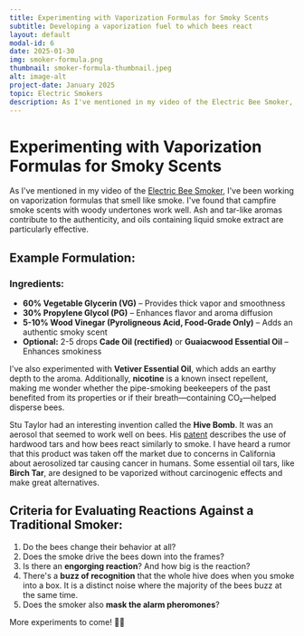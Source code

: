 ```yaml
---
title: Experimenting with Vaporization Formulas for Smoky Scents
subtitle: Developing a vaporization fuel to which bees react
layout: default
modal-id: 6
date: 2025-01-30
img: smoker-formula.png
thumbnail: smoker-formula-thumbnail.jpeg
alt: image-alt
project-date: January 2025
topic: Electric Smokers
description: As I've mentioned in my video of the Electric Bee Smoker, I've been working on vaporization formulas that smell like smoke. I've found that campfire smoke scents with woody undertones work well. Ash and tar-like aromas contribute to the authenticity, and oils containing liquid smoke extract are particularly effective.
---
```


# Experimenting with Vaporization Formulas for Smoky Scents

As I've mentioned in my video of the [Electric Bee Smoker](https://youtu.be/Z4yzM0qAfn8), I've been working on vaporization formulas that smell like smoke. I've found that campfire smoke scents with woody undertones work well. Ash and tar-like aromas contribute to the authenticity, and oils containing liquid smoke extract are particularly effective.

## Example Formulation:

### Ingredients:
- **60% Vegetable Glycerin (VG)** – Provides thick vapor and smoothness  
- **30% Propylene Glycol (PG)** – Enhances flavor and aroma diffusion  
- **5-10% Wood Vinegar (Pyroligneous Acid, Food-Grade Only)** – Adds an authentic smoky scent  
- **Optional:** 2-5 drops **Cade Oil (rectified)** or **Guaiacwood Essential Oil** – Enhances smokiness  

I've also experimented with **Vetiver Essential Oil**, which adds an earthy depth to the aroma. Additionally, **nicotine** is a known insect repellent, making me wonder whether the pipe-smoking beekeepers of the past benefited from its properties or if their breath—containing CO₂—helped disperse bees.  

Stu Taylor had an interesting invention called the **Hive Bomb**. It was an aerosol that seemed to work well on bees. His [patent](https://patents.google.com/patent/US2900300) describes the use of hardwood tars and how bees react similarly to smoke. I have heard a rumor that this product was taken off the market due to concerns in California about aerosolized tar causing cancer in humans. Some essential oil tars, like **Birch Tar**, are designed to be vaporized without carcinogenic effects and make great alternatives.

## Criteria for Evaluating Reactions Against a Traditional Smoker:

1. Do the bees change their behavior at all?  
2. Does the smoke drive the bees down into the frames?  
3. Is there an **engorging reaction**? And how big is the reaction?  
4. There's a **buzz of recognition** that the whole hive does when you smoke into a box. It is a distinct noise where the majority of the bees buzz at the same time.  
5. Does the smoker also **mask the alarm pheromones**?  

More experiments to come! 🐝🔥
